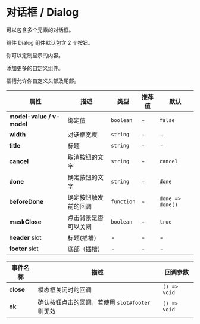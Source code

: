 # 对话框 / Dialog

可以包含多个元素的对话框。

<ex-code name="ex-dialog-basic">

组件 <g-code>Dialog</g-code> 组件默认包含 2 个按钮。

</ex-code>

<ex-code name="ex-dialog-custom">

你可以定制显示的内容。

</ex-code>

<ex-code name="ex-dialog-more">

添加更多的自定义组件。

</ex-code>

<ex-code name="ex-dialog-slots">

插槽允许你自定义头部及尾部。

</ex-code>

<ex-footer>

| 属性                      | 描述                 | 类型       | 推荐值 | 默认             |
| ------------------------- | -------------------- | ---------- | ------ | ---------------- |
| **model-value / v-model** | 绑定值               | `boolean`  | -      | `false`          |
| **width**                 | 对话框宽度           | `string`   | -      | -                |
| **title**                 | 标题                 | `string`   | -      | -                |
| **cancel**                | 取消按钮的文字       | `string`   | -      | `cancel`         |
| **done**                  | 确定按钮的文字       | `string`   | -      | `done`           |
| **beforeDone**            | 确定按钮触发前的回调 | `function` | -      | `done => done()` |
| **maskClose**             | 点击背景是否可以关闭 | `boolean`  | -      | `true`           |
| **header** slot           | 标题(插槽)           | -          | -      | -                |
| **footer** slot           | 底部（插槽）         | -          | -      | -                |

</ex-footer>

<ex-footer title="events">

| 事件名称  | 描述                                            | 回调参数     |
| --------- | ----------------------------------------------- | ------------ |
| **close** | 模态框关闭时的回调                              | `() => void` |
| **ok**    | 确认按钮点击的回调，若使用 `slot#footer` 则无效 | `() => void` |

</ex-footer>
